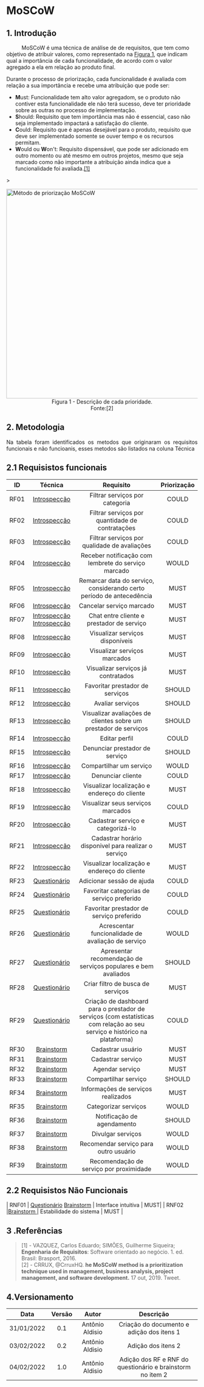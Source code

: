 # MoSCoW

## 1. Introdução

<p style="text-indent: 40px; align="justify"> MoSCoW é uma técnica de análise de de requisitos, que tem como objetivo de atribuir valores, como representado na <a href="#Figura1">Figura 1</a>, que indicam qual a importância de cada funcionalidade, de acordo com o valor agregado a ela em relação ao produto final.  
  
Durante o processo de priorização, cada funcionalidade é avaliada com relação a sua importância e recebe uma atribuição que pode ser:</p>

- **M**ust: Funcionalidade tem alto valor agregadom, se o produto não contiver esta funcionalidade ele não terá sucesso, deve ter prioridade sobre as outras no processo de implementação.
- **S**hould: Requisito que tem importância mas não é essencial, caso não seja implementado impactará a satisfação do cliente.
- **C**ould: Requisito que é apenas desejável para o produto, requisito que deve ser implementado somente se ouver tempo e os recursos permitam.
- **W**ould ou **W**on't: Requisito dispensável, que pode ser adicionado em outro momento ou até mesmo em outros projetos, mesmo que seja marcado como não importante a atribuição ainda indica que a funcionalidade foi avaliada.<a href="#Bibliografia">[1]</a>

<a id="Figura1">></a>

<img width="550" src="assets/images/moscow.png" class="center" alt="Método de priorização MoSCoW">
<figcaption class="center"><center> Figura 1 - Descrição de cada prioridade.<br>Fonte:[2] </center> </figcaption>

## 2. Metodologia

<p align="justify"> 
Na tabela foram identificados os metodos que originaram os requisitos funcionais e não funcioanis, esses metodos são listados na coluna Técnica
</p>

## 2.1 Requisistos funcionais

|  ID  |                  Técnica                   |                              Requisito                               | Priorização |
| :--: | :----------------------------------------: | :------------------------------------------------------------------: | :---------: |
| RF01 | <a href="/introspeccao " >Introspecção</a> |                    Filtrar serviços por categoria                    |    COULD    |
| RF02 | <a href="/introspeccao " >Introspecção</a> |           Filtrar serviços por quantidade de contratações            |    COULD    |
| RF03 | <a href="/introspeccao " >Introspecção</a> |             Filtrar serviços por qualidade de avaliações             |    COULD    |
| RF04 | <a href="/introspeccao " >Introspecção</a> |         Receber notificação com lembrete do serviço marcado          |    WOULD    |
| RF05 | <a href="/introspeccao " >Introspecção</a> | Remarcar data do serviço, considerando certo período de antecedência |    MUST     |
| RF06 | <a href="/introspeccao " >Introspecção</a> |                       Cancelar serviço marcado                       |    MUST     |
| RF07 | <a href="/introspeccao " >Introspecção</a> <a href="/brainstorm " >Introspecção</a> |              Chat entre cliente e prestador de serviço               |    MUST     |
| RF08 | <a href="/introspeccao " >Introspecção</a> |                   Visualizar serviços disponíveis                    |    MUST     |
| RF09 | <a href="/introspeccao " >Introspecção</a> |                     Visualizar serviços marcados                     |    MUST     |
| RF10 | <a href="/introspeccao " >Introspecção</a> |                  Visualizar serviços já contratados                  |    MUST     |
| RF11 | <a href="/introspeccao " >Introspecção</a> |                   Favoritar prestador de serviços                    |   SHOULD    |
| RF12 | <a href="/introspeccao " >Introspecção</a> |                           Avaliar serviços                           |   SHOULD    |
| RF13 | <a href="/introspeccao " >Introspecção</a> |   Visualizar avaliações de clientes sobre um prestador de serviços   |   SHOULD    |
| RF14 | <a href="/introspeccao " >Introspecção</a> |                            Editar perfil                             |    COULD    |
| RF15 | <a href="/introspeccao " >Introspecção</a> |                    Denunciar prestador de serviço                    |   SHOULD    |
| RF16 | <a href="/introspeccao " >Introspecção</a> |                       Compartilhar um serviço                        |    WOULD    |
| RF17 | <a href="/introspeccao " >Introspecção</a> |                          Denunciar cliente                           |    COULD    |
| RF18 | <a href="/introspeccao " >Introspecção</a> |             Visualizar localização e endereço do cliente             |    MUST     |
| RF19 | <a href="/introspeccao " >Introspecção</a> |                  Visualizar seus serviços marcados                   |    COULD    |
| RF20 | <a href="/introspeccao " >Introspecção</a> |                  Cadastrar serviço e categorizá-lo                   |    MUST     |
| RF21 | <a href="/introspeccao " >Introspecção</a> |         Cadastrar horário disponivel para realizar o serviço         |    MUST     |
| RF22 | <a href="/introspeccao " >Introspecção</a> |             Visualizar localização e endereço do cliente             |    MUST     |
| RF23 | <a href="/questionario " >Questionário</a> | Adicionar sessão de ajuda| COULD    |
RF24 | <a href="/questionario " >Questionário</a> | Favoritar categorias de serviço preferido| COULD    |
| RF25 | <a href="/questionario " >Questionário</a> | Favoritar prestador de serviço preferido| COULD    |
| RF26 | <a href="/questionario " >Questionário</a> | Acrescentar funcionalidade de avaliação de serviço | WOULD    |
| RF27 | <a href="/questionario " >Questionário</a> |  Apresentar recomendação de serviços populares e bem avaliados| SHOULD    |
| RF28 | <a href="/questionario " >Questionário</a> |  Criar filtro de busca de serviços | MUST    |
| RF29 | <a href="/questionario " >Questionário</a> | Criação de dashboard para o prestador de serviços (com estatísticas com relação ao seu serviço e histórico na plataforma) | COULD  |
| RF30 | <a href="/brainstorm " >Brainstorm</a> | Cadastrar usuário | MUST |
| RF31 | <a href="/brainstorm " >Brainstorm</a> | Cadastrar serviço | MUST |
| RF32 | <a href="/brainstorm " >Brainstorm</a> | Agendar serviço | MUST|
| RF33 | <a href="/brainstorm " >Brainstorm</a> | Compartilhar serviço | SHOULD |
| RF34 | <a href="/brainstorm " >Brainstorm</a> | Informações de serviços realizados | MUST |
| RF35 | <a href="/brainstorm " >Brainstorm</a> | Categorizar serviços | WOULD |
| RF36 | <a href="/brainstorm " >Brainstorm</a> |  Notificação de agendamento | SHOULD |
| RF37 | <a href="/brainstorm " >Brainstorm</a> | Divulgar serviços | WOULD | 
| RF38 | <a href="/brainstorm " >Brainstorm</a> | Recomendar serviço para outro usuário |WOULD | 
| RF39 | <a href="/brainstorm " >Brainstorm</a> | Recomendação de serviço por proximidade | WOULD |


## 2.2 Requisistos Não Funcionais
| RNF01 | <a href="/questionario " >Questionário</a> <a href="/brainstorm " >Brainstorm</a> | Interface intuitiva | MUST| 
| RNF02 |<a href="/brainstorm " >Brainstorm </a> |  Estabilidade do sistema | MUST | 



## 3 .Referências <a id="Bibliografia"></a>

> [1] - VAZQUEZ, Carlos Eduardo; SIMÕES, Guilherme Siqueira; **Engenharia de Requisitos**: Software orientado ao negócio. 1. ed. Brasil: Brasport, 2016.  
> [2] - CRRUX, @CrruxHQ. **he MoSCoW method is a prioritization technique used in management, business analysis, project management, and software development.** 17 out, 2019. Tweet.

## 4.Versionamento 

<center>

|    Data    | Versão |      Autor      |                 Descrição                 |
| :--------: | :----: | :-------------: | :---------------------------------------: |
| 31/01/2022 |  0.1   | Antônio Aldisio | Criação do documento e adição dos itens 1 |
| 03/02/2022 |  0.2   | Antônio Aldisio |            Adição dos itens 2             |
| 04/02/2022 |  1.0   | Antônio Aldisio |            Adição dos  RF e RNF do questionário e brainstorm no item 2          |

</center>

